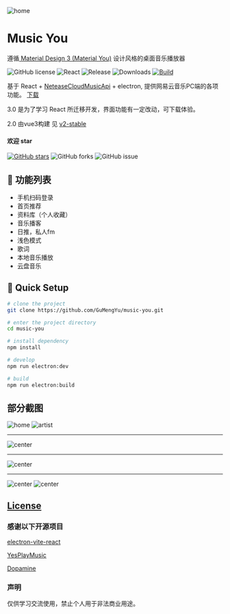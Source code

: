 <picture>
  <source media="(prefers-color-scheme: dark)" srcset="https://user-images.githubusercontent.com/22021419/278869772-fd6a1e3e-cf01-421f-824a-7abc05ac05b8.png">
  <img alt="home" src="https://user-images.githubusercontent.com/22021419/278869791-71b97ec0-366d-4eaa-98dd-50c035993f82.png">
</picture>

# Music You

遵循<a href="https://m3.material.io/" target="_blank"> Material Design 3 (Material You)</a> 设计风格的桌面音乐播放器

![GitHub license](https://img.shields.io/github/license/gumengyu/music-you)
![React](https://img.shields.io/badge/Made_With-React_18.2.0-blue)
![Release](https://img.shields.io/github/v/release/gumengyu/music-you)
![Downloads](https://img.shields.io/github/downloads/gumengyu/music-you/total)
[![Build](https://github.com/gumengyu/music-you/actions/workflows/build.yml/badge.svg)](https://github.com/gumengyu/music-you/actions/workflows/build.yml)

基于 React + [NeteaseCloudMusicApi](https://github.com/Binaryify/NeteaseCloudMusicApi) + electron, 提供网易云音乐PC端的各项功能。
[下载](https://github.com/GuMengYu/music-you/releases)

3.0 是为了学习 React 所迁移开发，界面功能有一定改动，可下载体验。

2.0 由vue3构建 见 [v2-stable](https://github.com/GuMengYu/music-you/tree/v2-stable)

#### 欢迎 star

[![GitHub stars](https://img.shields.io/github/stars/gumengyu/music-you.svg?style=social&label=Star)](https://github.com//gumengyu/music-you) ![GitHub forks](https://img.shields.io/github/forks/gumengyu/music-you.svg?style=social&label=Forks) ![GitHub issue](https://img.shields.io/github/issues/gumengyu/music-you.svg?style=social&label=Issues)

## 🎨 功能列表

- 手机扫码登录
- 首页推荐
- 资料库（个人收藏）
- 音乐播客
- 日推，私人fm
- 浅色模式
- 歌词
- 本地音乐播放
- 云盘音乐

## 🛫 Quick Setup

```sh
# clone the project
git clone https://github.com/GuMengYu/music-you.git

# enter the project directory
cd music-you

# install dependency
npm install

# develop
npm run electron:dev

# build
npm run electron:build

```

## 部分截图

<picture>
  <source media="(prefers-color-scheme: dark)" srcset="https://user-images.githubusercontent.com/22021419/278869791-71b97ec0-366d-4eaa-98dd-50c035993f82.png">
  <img alt="home" src="https://user-images.githubusercontent.com/22021419/278869772-fd6a1e3e-cf01-421f-824a-7abc05ac05b8.png">
</picture>

<picture>
  <img alt="artist" src="https://user-images.githubusercontent.com/22021419/278869788-af5dd2e5-923c-4cc1-a313-395046828af4.png">
</picture>

<hr></hr>

<picture>
  <img alt="center" src="hhttps://user-images.githubusercontent.com/22021419/278869779-3bf8b5f4-ef93-4a6f-a7e3-483a017cdb4f.png">
</picture>

<hr></hr>

<picture>
  <img alt="center" src="https://user-images.githubusercontent.com/22021419/278869777-7480169c-685b-4c51-9a96-8fcb2c12216b.png">
</picture>

<hr></hr>


<picture>
  <img alt="center" src="https://user-images.githubusercontent.com/22021419/278869783-61650009-b686-4be7-b26e-a1fc6bab3010.png">
</picture>

<picture>
  <img alt="center" src="https://user-images.githubusercontent.com/22021419/278869787-7891a9b4-9e66-409e-b110-3400b3207096.png">
</picture>

## [License](./LICENSE)

### 感谢以下开源项目

[electron-vite-react](https://github.com/electron-vite/electron-vite-react)

[YesPlayMusic](https://github.com/qier222/YesPlayMusic)

[Dopamine](https://github.com/digimezzo/dopamine)

### 声明

仅供学习交流使用，禁止个人用于非法商业用途。

